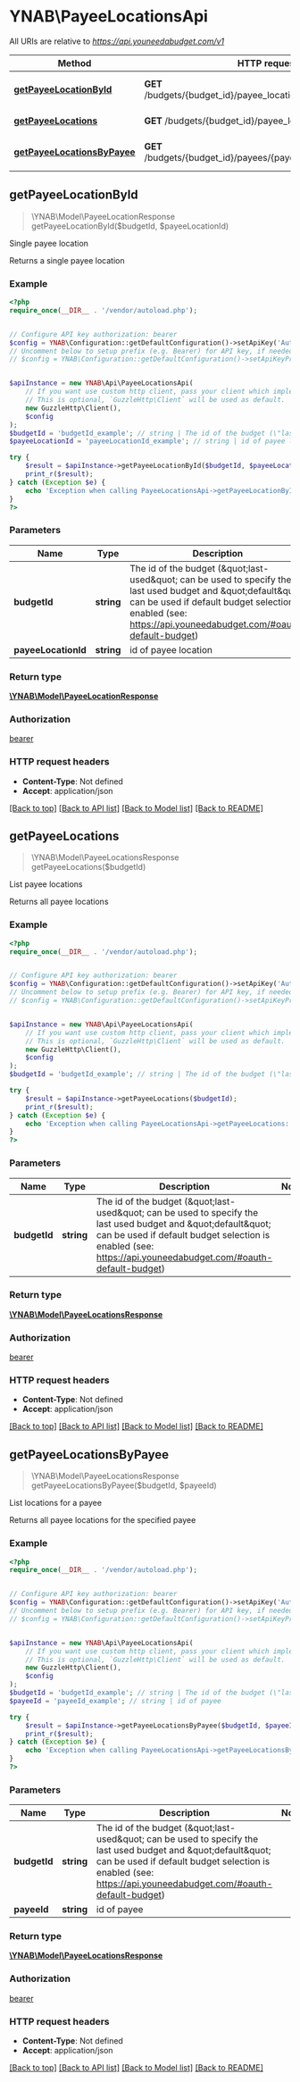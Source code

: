 # YNAB\PayeeLocationsApi

All URIs are relative to *https://api.youneedabudget.com/v1*

Method | HTTP request | Description
------------- | ------------- | -------------
[**getPayeeLocationById**](PayeeLocationsApi.md#getPayeeLocationById) | **GET** /budgets/{budget_id}/payee_locations/{payee_location_id} | Single payee location
[**getPayeeLocations**](PayeeLocationsApi.md#getPayeeLocations) | **GET** /budgets/{budget_id}/payee_locations | List payee locations
[**getPayeeLocationsByPayee**](PayeeLocationsApi.md#getPayeeLocationsByPayee) | **GET** /budgets/{budget_id}/payees/{payee_id}/payee_locations | List locations for a payee



## getPayeeLocationById

> \YNAB\Model\PayeeLocationResponse getPayeeLocationById($budgetId, $payeeLocationId)

Single payee location

Returns a single payee location

### Example

```php
<?php
require_once(__DIR__ . '/vendor/autoload.php');


// Configure API key authorization: bearer
$config = YNAB\Configuration::getDefaultConfiguration()->setApiKey('Authorization', 'YOUR_API_KEY');
// Uncomment below to setup prefix (e.g. Bearer) for API key, if needed
// $config = YNAB\Configuration::getDefaultConfiguration()->setApiKeyPrefix('Authorization', 'Bearer');


$apiInstance = new YNAB\Api\PayeeLocationsApi(
    // If you want use custom http client, pass your client which implements `GuzzleHttp\ClientInterface`.
    // This is optional, `GuzzleHttp\Client` will be used as default.
    new GuzzleHttp\Client(),
    $config
);
$budgetId = 'budgetId_example'; // string | The id of the budget (\"last-used\" can be used to specify the last used budget and \"default\" can be used if default budget selection is enabled (see: https://api.youneedabudget.com/#oauth-default-budget)
$payeeLocationId = 'payeeLocationId_example'; // string | id of payee location

try {
    $result = $apiInstance->getPayeeLocationById($budgetId, $payeeLocationId);
    print_r($result);
} catch (Exception $e) {
    echo 'Exception when calling PayeeLocationsApi->getPayeeLocationById: ', $e->getMessage(), PHP_EOL;
}
?>
```

### Parameters


Name | Type | Description  | Notes
------------- | ------------- | ------------- | -------------
 **budgetId** | **string**| The id of the budget (\&quot;last-used\&quot; can be used to specify the last used budget and \&quot;default\&quot; can be used if default budget selection is enabled (see: https://api.youneedabudget.com/#oauth-default-budget) |
 **payeeLocationId** | **string**| id of payee location |

### Return type

[**\YNAB\Model\PayeeLocationResponse**](../Model/PayeeLocationResponse.md)

### Authorization

[bearer](../../README.md#bearer)

### HTTP request headers

- **Content-Type**: Not defined
- **Accept**: application/json

[[Back to top]](#) [[Back to API list]](../../README.md#documentation-for-api-endpoints)
[[Back to Model list]](../../README.md#documentation-for-models)
[[Back to README]](../../README.md)


## getPayeeLocations

> \YNAB\Model\PayeeLocationsResponse getPayeeLocations($budgetId)

List payee locations

Returns all payee locations

### Example

```php
<?php
require_once(__DIR__ . '/vendor/autoload.php');


// Configure API key authorization: bearer
$config = YNAB\Configuration::getDefaultConfiguration()->setApiKey('Authorization', 'YOUR_API_KEY');
// Uncomment below to setup prefix (e.g. Bearer) for API key, if needed
// $config = YNAB\Configuration::getDefaultConfiguration()->setApiKeyPrefix('Authorization', 'Bearer');


$apiInstance = new YNAB\Api\PayeeLocationsApi(
    // If you want use custom http client, pass your client which implements `GuzzleHttp\ClientInterface`.
    // This is optional, `GuzzleHttp\Client` will be used as default.
    new GuzzleHttp\Client(),
    $config
);
$budgetId = 'budgetId_example'; // string | The id of the budget (\"last-used\" can be used to specify the last used budget and \"default\" can be used if default budget selection is enabled (see: https://api.youneedabudget.com/#oauth-default-budget)

try {
    $result = $apiInstance->getPayeeLocations($budgetId);
    print_r($result);
} catch (Exception $e) {
    echo 'Exception when calling PayeeLocationsApi->getPayeeLocations: ', $e->getMessage(), PHP_EOL;
}
?>
```

### Parameters


Name | Type | Description  | Notes
------------- | ------------- | ------------- | -------------
 **budgetId** | **string**| The id of the budget (\&quot;last-used\&quot; can be used to specify the last used budget and \&quot;default\&quot; can be used if default budget selection is enabled (see: https://api.youneedabudget.com/#oauth-default-budget) |

### Return type

[**\YNAB\Model\PayeeLocationsResponse**](../Model/PayeeLocationsResponse.md)

### Authorization

[bearer](../../README.md#bearer)

### HTTP request headers

- **Content-Type**: Not defined
- **Accept**: application/json

[[Back to top]](#) [[Back to API list]](../../README.md#documentation-for-api-endpoints)
[[Back to Model list]](../../README.md#documentation-for-models)
[[Back to README]](../../README.md)


## getPayeeLocationsByPayee

> \YNAB\Model\PayeeLocationsResponse getPayeeLocationsByPayee($budgetId, $payeeId)

List locations for a payee

Returns all payee locations for the specified payee

### Example

```php
<?php
require_once(__DIR__ . '/vendor/autoload.php');


// Configure API key authorization: bearer
$config = YNAB\Configuration::getDefaultConfiguration()->setApiKey('Authorization', 'YOUR_API_KEY');
// Uncomment below to setup prefix (e.g. Bearer) for API key, if needed
// $config = YNAB\Configuration::getDefaultConfiguration()->setApiKeyPrefix('Authorization', 'Bearer');


$apiInstance = new YNAB\Api\PayeeLocationsApi(
    // If you want use custom http client, pass your client which implements `GuzzleHttp\ClientInterface`.
    // This is optional, `GuzzleHttp\Client` will be used as default.
    new GuzzleHttp\Client(),
    $config
);
$budgetId = 'budgetId_example'; // string | The id of the budget (\"last-used\" can be used to specify the last used budget and \"default\" can be used if default budget selection is enabled (see: https://api.youneedabudget.com/#oauth-default-budget)
$payeeId = 'payeeId_example'; // string | id of payee

try {
    $result = $apiInstance->getPayeeLocationsByPayee($budgetId, $payeeId);
    print_r($result);
} catch (Exception $e) {
    echo 'Exception when calling PayeeLocationsApi->getPayeeLocationsByPayee: ', $e->getMessage(), PHP_EOL;
}
?>
```

### Parameters


Name | Type | Description  | Notes
------------- | ------------- | ------------- | -------------
 **budgetId** | **string**| The id of the budget (\&quot;last-used\&quot; can be used to specify the last used budget and \&quot;default\&quot; can be used if default budget selection is enabled (see: https://api.youneedabudget.com/#oauth-default-budget) |
 **payeeId** | **string**| id of payee |

### Return type

[**\YNAB\Model\PayeeLocationsResponse**](../Model/PayeeLocationsResponse.md)

### Authorization

[bearer](../../README.md#bearer)

### HTTP request headers

- **Content-Type**: Not defined
- **Accept**: application/json

[[Back to top]](#) [[Back to API list]](../../README.md#documentation-for-api-endpoints)
[[Back to Model list]](../../README.md#documentation-for-models)
[[Back to README]](../../README.md)

